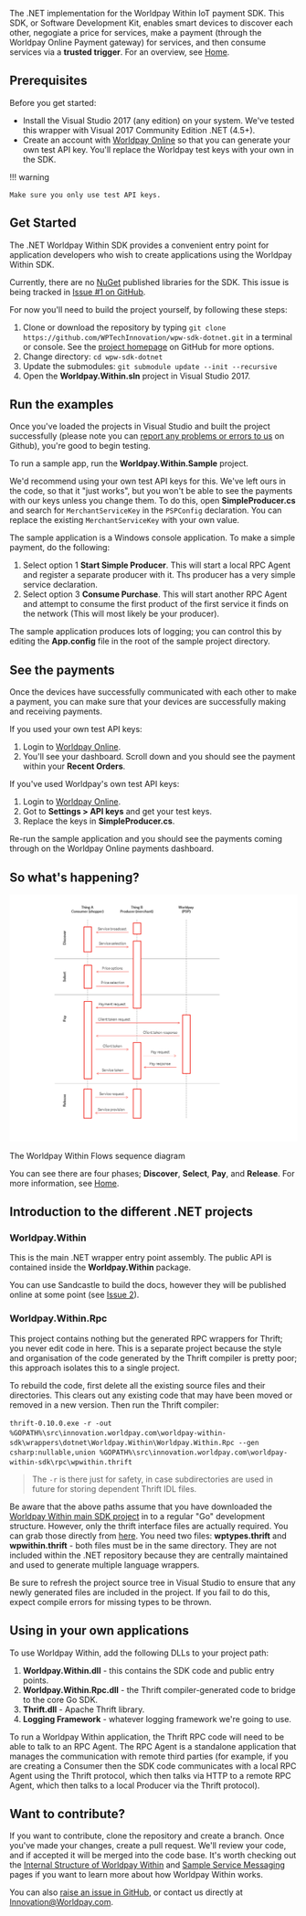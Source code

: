 The .NET implementation for the Worldpay Within IoT payment SDK. This SDK, or Software Development Kit, enables smart devices to discover each other, negogiate a price for services, make a payment (through the Worldpay Online Payment gateway) for services, and then consume services via a **trusted trigger**. For an overview, see [Home](index).

## Prerequisites

Before you get started:

*	Install the Visual Studio 2017 (any edition) on your system. We've tested this wrapper with Visual 2017 Community Edition .NET (4.5+).
*	Create an account with [Worldpay Online](https://online.worldpay.com) so that you can generate your own test API key. You'll replace the Worldpay test keys with your own in the SDK. 

!!! warning

    Make sure you only use test API keys.

## Get Started

The .NET Worldpay Within SDK provides a convenient entry point for application developers who wish to create applications using the Worldpay Within SDK.

Currently, there are no [NuGet](https://nuget.org) published libraries for the SDK. This issue is being tracked in [Issue #1 on GitHub](https://github.com/WPTechInnovation/wpw-sdk-dotnet/issues/1).

For now you'll need to build the project yourself, by following these steps:

1. 	Clone or download the repository by typing `git clone https://github.com/WPTechInnovation/wpw-sdk-dotnet.git` in a terminal or console. See the [project homepage](https://github.com/WPTechInnovation/wpw-sdk-dotnet) on GitHub for more options.
2. 	Change directory: `cd wpw-sdk-dotnet`
3. 	Update the submodules: `git submodule update --init --recursive`
4.	Open the **Worldpay.Within.sln** project in Visual Studio 2017.

## Run the examples

Once you've loaded the projects in Visual Studio and built the project successfully (please note you can [report any problems or errors to us](https://github.com/WPTechInnovation/wpw-sdk-dotnet/issues) on Github), you're good to begin testing.

To run a sample app, run the **Worldpay.Within.Sample** project.

We'd recommend using your own test API keys for this. We've left ours in the code, so that it "just works", but you won't be able to see the payments with our keys unless you change them. To do this, open **SimpleProducer.cs** and search for `MerchantServiceKey` in the `PSPConfig` declaration. You can replace the existing `MerchantServiceKey` with your own value. 

The sample application is a Windows console application. To make a simple payment, do the following:

1. Select option 1 **Start Simple Producer**. This will start a local RPC Agent and register a separate producer with it. Ths producer has a very simple service declaration.
1. Select option 3 **Consume Purchase**. This will start another RPC Agent and attempt to consume the first product of the first service it finds on the network (This will most likely be your producer).

The sample application produces lots of logging; you can control this by editing the **App.config** file in the root of the sample project directory.

## See the payments

Once the devices have successfully communicated with each other to make a payment, you can make sure that your devices are successfully making and receiving payments.

If you used your own test API keys:

1. Login to [Worldpay Online](https://online.worldpay.com).
2. You'll see your dashboard. Scroll down and you should see the payment within your **Recent Orders**.

If you've used Worldpay's own test API keys:

1. Login to [Worldpay Online](https://online.worldpay.com).
2. Got to **Settings > API keys** and get your test keys.
3. Replace the keys in **SimpleProducer.cs**.

Re-run the sample application and you should see the payments coming through on the Worldpay Online payments dashboard.

## So what's happening?

![The Worldpay Within puzzle piece](images/architecture/Architecture1.png)
<figcaption>The Worldpay Within Flows sequence diagram</figcaption>

You can see there are four phases; **Discover**, **Select**, **Pay**, and **Release**. For more information, see [Home](index).

## Introduction to the different .NET projects

### Worldpay.Within

This is the main .NET wrapper entry point assembly. The public API is contained inside the **Worldpay.Within** package.

You can use Sandcastle to build the docs, however they will be published online at some point (see [Issue 2](https://github.com/WPTechInnovation/wpw-sdk-dotnet/issues/2)).

### Worldpay.Within.Rpc

This project contains nothing but the generated RPC wrappers for Thrift; you never edit code in here. This is a separate project because the style and organisation of the code generated by the Thrift compiler is pretty poor; this approach isolates this to a single project.

To rebuild the code, first delete all the existing source files and their directories. This clears out any existing code that may have been moved or removed in a new version. Then run the Thrift compiler:

```thrift-0.10.0.exe -r -out %GOPATH%\src\innovation.worldpay.com\worldpay-within-sdk\wrappers\dotnet\Worldpay.Within\Worldpay.Within.Rpc --gen csharp:nullable,union %GOPATH%\src\innovation.worldpay.com\worldpay-within-sdk\rpc\wpwithin.thrift```

> The `-r` is there just for safety, in case subdirectories are used in future for storing dependent Thrift IDL files.

Be aware that the above paths assume that you have downloaded the [Worldpay Within main SDK project](https://github.com/WPTechInnovation/worldpay-within-sdk) in to a regular "Go" development structure. However, only the thrift interface files are actually required. You can grab those directly from [here](https://github.com/WPTechInnovation/worldpay-within-sdk/tree/master/rpc). You need two files: **wptypes.thrift** and **wpwithin.thrift** - both files must be in the same directory.  They are not included within the .NET repository because they are centrally maintained and used to generate multiple language wrappers.

Be sure to refresh the project source tree in Visual Studio to ensure that any newly generated files are included in the project. If you fail to do this, expect compile errors for missing types to be thrown.

## Using in your own applications

To use Worldpay Within, add the following DLLs to your project path:

1. **Worldpay.Within.dll** - this contains the SDK code and public entry points.
1. **Worldpay.Within.Rpc.dll** - the Thrift compiler-generated code to bridge to the core Go SDK.
1. **Thrift.dll** - Apache Thrift library. 
1. **Logging Framework** - whatever logging framework we're going to use.

To run a Worldpay Within application, the Thrift RPC code will need to be able to talk to an RPC Agent. The RPC Agent is a standalone application that manages the communication with remote third parties (for example, if you are creating a Consumer then the SDK code communicates with a local RPC Agent using the Thrift protocol, which then talks via HTTP to a remote RPC Agent, which then talks to a local Producer via the Thrift protocol).

## Want to contribute?

If you want to contribute, clone the repository and create a branch. Once you've made your changes, create a pull request. We'll review your code, and if accepted it will be merged into the code base. It's worth checking out the [Internal Structure of Worldpay Within](internal-structure) and [Sample Service Messaging](sample-service-messaging) pages if you want to learn more about how Worldpay Within works.

You can also [raise an issue in GitHub](https://github.com/WPTechInnovation/worldpay-within-sdk/issues), or contact us directly at [Innovation@Worldpay.com](mailto:innovation@worldpay.com). 